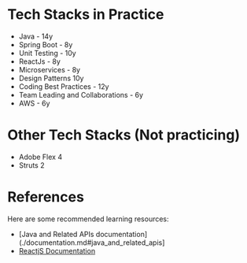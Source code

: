 # Tech Stacks in Practice
- Java - 14y
- Spring Boot - 8y
- Unit Testing - 10y
- ReactJs - 8y
- Microservices - 8y
- Design Patterns 10y
- Coding Best Practices - 12y
- Team Leading and Collaborations - 6y
- AWS - 6y


# Other Tech Stacks (Not practicing)
- Adobe Flex 4
- Struts 2


# References
Here are some recommended learning resources: 
- [Java and Related APIs documentation](./documentation.md#java_and_related_apis]
- [ReactjS Documentation](./documentation.md#reactjs)
